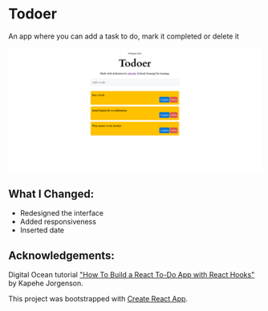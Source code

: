 # Todoer 

An app where you can add a task to do, mark it completed or delete it

![Fullpage view of Todoer](./screenshots/todoer-fullpage-view.png)

## What I Changed:
- Redesigned the interface 
- Added responsiveness
- Inserted date 

## Acknowledgements:
Digital Ocean tutorial ["How To Build a React To-Do App with React Hooks"](https://www.digitalocean.com/community/tutorials/how-to-build-a-react-to-do-app-with-react-hooks) by Kapehe Jorgenson.

This project was bootstrapped with [Create React App](https://github.com/facebook/create-react-app).


